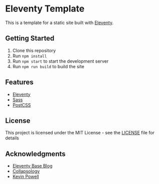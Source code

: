 # Eleventy Template

This is a template for a static site built with [Eleventy](https://www.11ty.dev/).

## Getting Started

1. Clone this repository
2. Run `npm install`
3. Run `npm start` to start the development server
4. Run `npm run build` to build the site

## Features

- [Eleventy](https://www.11ty.dev/)
- [Sass](https://sass-lang.com/)
- [PostCSS](https://postcss.org/)

## License

This project is licensed under the MIT License - see the [LICENSE](LICENSE) file for details

## Acknowledgments

- [Eleventy Base Blog](https://github.com/11ty/eleventy-base-blog)
- [Collapsology](https://github.com/collapsology/collapsology)
- [Kevin Powell](https://www.youtube.com/watch?v=4wD00RT6d-g)
